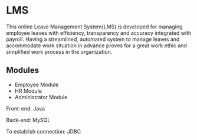 # LMS
This online Leave Management System(LMS) is developed for managing employee leaves with efficiency, transparency and accuracy integrated with payroll. Having a streamlined, automated system to manage leaves and accommodate work situation in advance proves for a great work ethic and simplified work process in the organization.

## Modules


- Employee Module
- HR Module
- Administrator Module


Front-end: Java

Back-end: MySQL

To establish connection: JDBC
